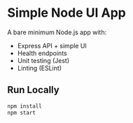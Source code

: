 # Simple Node UI App

A bare minimum Node.js app with:
- Express API + simple UI
- Health endpoints
- Unit testing (Jest)
- Linting (ESLint)

## Run Locally
```bash
npm install
npm start
